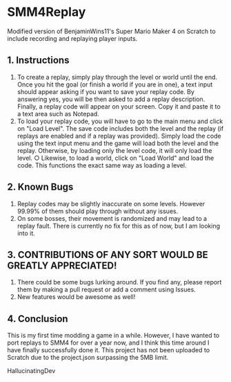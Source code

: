 # SMM4Replay
Modified version of BenjaminWins11's Super Mario Maker 4 on Scratch to include recording and replaying player inputs.

## 1. Instructions
1. To create a replay, simply play through the level or world until the end. Once you hit the goal (or finish a world if you are in one), a text input should appear asking if you want to save your replay code. By answering yes, you will be then asked to add a replay description. Finally, a replay code will appear on your screen. Copy it and paste it to a text area such as Notepad.
2. To load your replay code, you will have to go to the main menu and click on "Load Level". The save code includes both the level and the replay (if replays are enabled and if a replay was provided). Simply load the code using the text input menu and the game will load both the level and the replay. Otherwise, by loading only the level code, it will only load the level.
○ Likewise, to load a world, click on "Load World" and load the code. This functions the exact same way as loading a level.
## 2. Known Bugs
1. Replay codes may be slightly inaccurate on some levels. However 99.99% of them should play through without any issues.
2. On some bosses, their movement is randomized and may lead to a replay fault. There is currently no fix for this as of now, but I am looking into it.

## 3. CONTRIBUTIONS OF ANY SORT WOULD BE GREATLY APPRECIATED!
1. There could be some bugs lurking around. If you find any, please report them by making a pull request or add a comment using Issues.
2. New features would be awesome as well!

## 4. Conclusion
This is my first time modding a game in a while. However, I have wanted to port replays to SMM4 for over a year now, and I think this time around I have finally successfully done it. This project has not been uploaded to Scratch due to the project.json surpassing the 5MB limit.

HallucinatingDev
